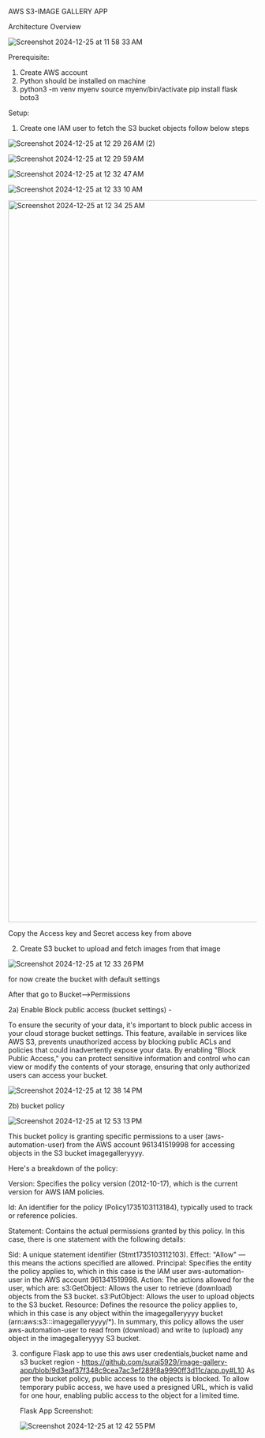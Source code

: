 
AWS S3-IMAGE GALLERY APP 



Architecture Overview


![Screenshot 2024-12-25 at 11 58 33 AM](https://github.com/user-attachments/assets/399a78c4-498d-4138-8d6e-9b501f63d42e)

Prerequisite:
  1. Create AWS account
  2. Python should be installed on machine
  3. python3 -m venv myenv 
     source myenv/bin/activate 
     pip install flask boto3

Setup:


1. Create one IAM user to fetch the S3 bucket objects follow below steps

![Screenshot 2024-12-25 at 12 29 26 AM (2)](https://github.com/user-attachments/assets/8b646177-fc5f-47bd-b1b3-065796619dc7)
   
![Screenshot 2024-12-25 at 12 29 59 AM](https://github.com/user-attachments/assets/341fcce6-d607-4608-81ad-bb3fd55eba2a)

![Screenshot 2024-12-25 at 12 32 47 AM](https://github.com/user-attachments/assets/2e56aaee-2766-4630-a9ac-98bc47631785)

![Screenshot 2024-12-25 at 12 33 10 AM](https://github.com/user-attachments/assets/3ca9b9d0-8af4-4669-b373-fac02059a4aa)



<img width="1465" alt="Screenshot 2024-12-25 at 12 34 25 AM" src="https://github.com/user-attachments/assets/30d9c0c1-197a-4ecc-b654-8819720def14" />

Copy the Access key and Secret access key from above



2. Create S3 bucket to upload and fetch images from that image
   
![Screenshot 2024-12-25 at 12 33 26 PM](https://github.com/user-attachments/assets/ff60239d-fb94-457e-ae85-a0a99b83df11)

for now create the bucket with default settings

After that go to Bucket-->Permissions

2a) Enable Block public access (bucket settings) -

To ensure the security of your data, it's important to block public access in your cloud storage bucket settings. This feature, available in services like AWS S3, prevents unauthorized access by blocking public ACLs and policies that could inadvertently expose your data. By enabling "Block Public Access," you can protect sensitive information and control who can view or modify the contents of your storage, ensuring that only authorized users can access your bucket.

![Screenshot 2024-12-25 at 12 38 14 PM](https://github.com/user-attachments/assets/697a9814-b857-46e8-b9f2-f37d4e29b774)

2b) bucket policy

![Screenshot 2024-12-25 at 12 53 13 PM](https://github.com/user-attachments/assets/096c915d-99ae-490e-910e-871c890606bb)

This bucket policy is granting specific permissions to a user (aws-automation-user) from the AWS account 961341519998 for accessing objects in the S3 bucket imagegalleryyyy.

Here's a breakdown of the policy:

Version: Specifies the policy version (2012-10-17), which is the current version for AWS IAM policies.

Id: An identifier for the policy (Policy1735103113184), typically used to track or reference policies.

Statement: Contains the actual permissions granted by this policy. In this case, there is one statement with the following details:

Sid: A unique statement identifier (Stmt1735103112103).
Effect: "Allow" — this means the actions specified are allowed.
Principal: Specifies the entity the policy applies to, which in this case is the IAM user aws-automation-user in the AWS account 961341519998.
Action: The actions allowed for the user, which are:
s3:GetObject: Allows the user to retrieve (download) objects from the S3 bucket.
s3:PutObject: Allows the user to upload objects to the S3 bucket.
Resource: Defines the resource the policy applies to, which in this case is any object within the imagegalleryyyy bucket (arn:aws:s3:::imagegalleryyyy/*).
In summary, this policy allows the user aws-automation-user to read from (download) and write to (upload) any object in the imagegalleryyyy S3 bucket.





3) configure Flask app to use this aws user credentials,bucket name and s3 bucket region - https://github.com/suraj5929/image-gallery-app/blob/9d3eaf37f348c9cea7ac3ef289f8a9990ff3d11c/app.py#L10
   As per the bucket policy, public access to the objects is blocked. To allow temporary public access, we have used a presigned URL, which is valid for one hour, enabling public access to the object for a limited time. 

    Flask App Screenshot:

   
   ![Screenshot 2024-12-25 at 12 42 55 PM](https://github.com/user-attachments/assets/a862729b-031a-4167-86e1-19eadffae167)

